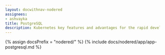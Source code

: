 ```yaml
---
layout: docwithnav-nodered
assignees:
- ashvayka
title: PostgreSQL
description: Kubernetes key features and advantages for the rapid development of IoT projects and applications.
---
```


{% assign docsPrefix = "nodered/" %}
{% include docs/nodered/app/app-postgresql.md %}


